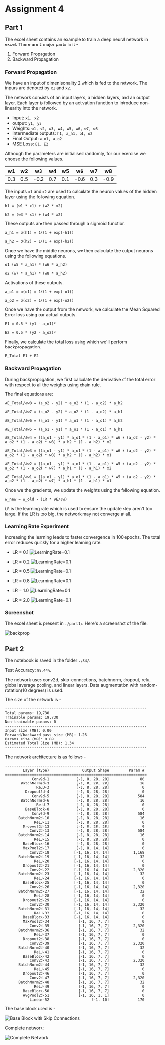 # Assignment 4

## Part 1

The excel sheet contains an example to train a deep neural network in excel. There are 2 major parts in it -

1. Forward Propagation
2. Backward Propagation

### Forward Propagation

We have an input of dimenisonality 2 which is fed to the network. The inputs are denoted by `x1` and `x2`.

The network consists of an input layers, a hidden layers, and an output layer. Each layer is followed by an activation function to introduce non-linearity into the network.

- Input: `x1, x2`
- output: `y1, y2`
- Weights: `w1, w2, w3, w4, w5, w6, w7, w8`
- Intermediate outputs: `h1, a_h1, o1, o2`
- Final Output: `a_o1, a_o2`
- MSE Loss: `E1, E2`

Although the parameters are initialised randomly, for our exercise we choose the following values.

| w1  | w2  |  w3  | w4  | w5  |  w6  | w7  |  w8  |
| :-: | :-: | :--: | :-: | :-: | :--: | :-: | :--: |
| 0.3 | 0.5 | -0.2 | 0.7 | 0.1 | -0.6 | 0.3 | -0.9 |

The inputs `x1` and `x2` are used to calculate the neuron values of the hidden layer using the following equation.

`h1 = (w1 * x1) + (w2 * x2)`

`h2 = (w3 * x1) + (w4 * x2)`

These outputs are then passed through a sigmoid function.

`a_h1 = σ(h1) = 1/(1 + exp(-h1))`

`a_h2 = σ(h2) = 1/(1 + exp(-h2))`

Once we have the middle neurons, we then calculate the output neurons using the following equations.

`o1 (w5 * a_h1) * (w6 * a_h2)`

`o2 (w7 * a_h1) * (w8 * a_h2)`

Activations of these outputs.

`a_o1 = σ(o1) = 1/(1 + exp(-o1))`

`a_o2 = σ(o2) = 1/(1 + exp(-o2))`

Once we have the output from the network, we calculate the Mean Squared Error loss using our actual outputs.

`E1 = 0.5 * (y1 - a_o1)²`

`E2 = 0.5 * (y2 - a_o2)²`

Finally, we calculate the total loss using which we'll perform backpropagation.

`E_Total E1 + E2`

### Backward Propagation

During backpropagation, we first calculate the derivative of the total error with respect to all the weights using chain rule.

The final equations are:

`∂E_Total/∂w8 = (a_o2 - y2) * a_o2 * (1 - a_o2) * a_h2`

`∂E_Total/∂w7 = (a_o2 - y2) * a_o2 * (1 - a_o2) * a_h1`

`∂E_Total/∂w6 = (a_o1 - y1) * a_o1 * (1 - a_o1) * a_h2`

`∂E_Total/∂w5 = (a_o1 - y1) * a_o1 * (1 - a_o1) * a_h1`

`∂E_Total/∂w4 = [(a_o1 - y1) * a_o1 * (1 - a_o1) * w6 + (a_o2 - y2) * a_o2 * (1 - a_o2) * w8] * a_h2 * (1 - a_h2) * x2`

`∂E_Total/∂w3 = [(a_o1 - y1) * a_o1 * (1 - a_o1) * w6 + (a_o2 - y2) * a_o2 * (1 - a_o2) * w8] * a_h2 * (1 - a_h2) * x1`

`∂E_Total/∂w2 = [(a_o1 - y1) * a_o1 * (1 - a_o1) * w5 + (a_o2 - y2) * a_o2 * (1 - a_o2) * w7] * a_h1 * (1 - a_h1) * x2`

`∂E_Total/∂w1 = [(a_o1 - y1) * a_o1 * (1 - a_o1) * w5 + (a_o2 - y2) * a_o2 * (1 - a_o2) * w7] * a_h1 * (1 - a_h1) * x1`

Once we the gradients, we update the weights using the following equation.

`w_new = w_old - (LR * ∂E/∂w)`

`LR` is the learning rate which is used to ensure the update step aren't too large. If the LR is too big, the network may not converge at all.

### Learning Rate Experiment

Increasing the learning leads to faster convergence in 100 epochs. The total error reduces quickly for a higher learning rate.

- LR = 0.1
  ![LearningRate=0.1](./part1/lr_0_1.png)

- LR = 0.2
  ![LearningRate=0.1](./part1/lr_0_2.png)

- LR = 0.5
  ![LearningRate=0.1](./part1/lr_0_5.png)

- LR = 0.8
  ![LearningRate=0.1](./part1/lr_0_8.png)

- LR = 1.0
  ![LearningRate=0.1](./part1/lr_1_0.png)

- LR = 2.0
  ![LearningRate=0.1](./part1/lr_2_0.png)

### Screenshot

The excel sheet is present in `./part1/`. Here's a screenshot of the file.

![backprop](./part1/backprop.png)

## Part 2

The notebook is saved in the folder `./S4/`.

Test Accuracy: `99.44%`.

The network uses conv2d, skip-connections, batchnorm, dropout, relu, global average pooling, and linear layers. Data augmentation with random-rotation(10 degrees) is used.

The size of the network is -

```
----------------------------------------------------------------
Total params: 19,730
Trainable params: 19,730
Non-trainable params: 0
----------------------------------------------------------------
Input size (MB): 0.00
Forward/backward pass size (MB): 1.26
Params size (MB): 0.08
Estimated Total Size (MB): 1.34
----------------------------------------------------------------
```

The network architecture is as follows -

```
----------------------------------------------------------------
        Layer (type)               Output Shape         Param #
================================================================
            Conv2d-1            [-1, 8, 28, 28]              80
       BatchNorm2d-2            [-1, 8, 28, 28]              16
              ReLU-3            [-1, 8, 28, 28]               0
         Dropout2d-4            [-1, 8, 28, 28]               0
            Conv2d-5            [-1, 8, 28, 28]             584
       BatchNorm2d-6            [-1, 8, 28, 28]              16
              ReLU-7            [-1, 8, 28, 28]               0
         BaseBlock-8            [-1, 8, 28, 28]               0
            Conv2d-9            [-1, 8, 28, 28]             584
      BatchNorm2d-10            [-1, 8, 28, 28]              16
             ReLU-11            [-1, 8, 28, 28]               0
        Dropout2d-12            [-1, 8, 28, 28]               0
           Conv2d-13            [-1, 8, 28, 28]             584
      BatchNorm2d-14            [-1, 8, 28, 28]              16
             ReLU-15            [-1, 8, 28, 28]               0
        BaseBlock-16            [-1, 8, 28, 28]               0
        MaxPool2d-17            [-1, 8, 14, 14]               0
           Conv2d-18           [-1, 16, 14, 14]           1,168
      BatchNorm2d-19           [-1, 16, 14, 14]              32
             ReLU-20           [-1, 16, 14, 14]               0
        Dropout2d-21           [-1, 16, 14, 14]               0
           Conv2d-22           [-1, 16, 14, 14]           2,320
      BatchNorm2d-23           [-1, 16, 14, 14]              32
             ReLU-24           [-1, 16, 14, 14]               0
        BaseBlock-25           [-1, 16, 14, 14]               0
           Conv2d-26           [-1, 16, 14, 14]           2,320
      BatchNorm2d-27           [-1, 16, 14, 14]              32
             ReLU-28           [-1, 16, 14, 14]               0
        Dropout2d-29           [-1, 16, 14, 14]               0
           Conv2d-30           [-1, 16, 14, 14]           2,320
      BatchNorm2d-31           [-1, 16, 14, 14]              32
             ReLU-32           [-1, 16, 14, 14]               0
        BaseBlock-33           [-1, 16, 14, 14]               0
        MaxPool2d-34             [-1, 16, 7, 7]               0
           Conv2d-35             [-1, 16, 7, 7]           2,320
      BatchNorm2d-36             [-1, 16, 7, 7]              32
             ReLU-37             [-1, 16, 7, 7]               0
        Dropout2d-38             [-1, 16, 7, 7]               0
           Conv2d-39             [-1, 16, 7, 7]           2,320
      BatchNorm2d-40             [-1, 16, 7, 7]              32
             ReLU-41             [-1, 16, 7, 7]               0
        BaseBlock-42             [-1, 16, 7, 7]               0
           Conv2d-43             [-1, 16, 7, 7]           2,320
      BatchNorm2d-44             [-1, 16, 7, 7]              32
             ReLU-45             [-1, 16, 7, 7]               0
        Dropout2d-46             [-1, 16, 7, 7]               0
           Conv2d-47             [-1, 16, 7, 7]           2,320
      BatchNorm2d-48             [-1, 16, 7, 7]              32
             ReLU-49             [-1, 16, 7, 7]               0
        BaseBlock-50             [-1, 16, 7, 7]               0
        AvgPool2d-51             [-1, 16, 1, 1]               0
           Linear-52                   [-1, 10]             170
```

The base block used is -

![Base Block with Skip Connections](./S4/base_block.png)

Complete network:

![Complete Network](./S4/model_figure.png)
